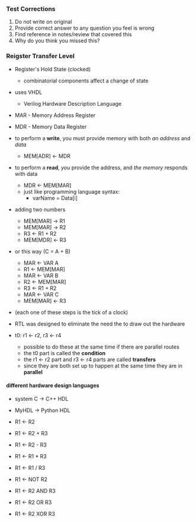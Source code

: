 ### Test Corrections
1. Do not write on original
2. Provide correct answer to any question you feel is wrong
3. Find reference in notes/review that covered this
4. Why do you think you missed this?


### Reigster Transfer Level

* Register's Hold State (clocked)
    - combinatorial components affect a change of state
* uses VHDL
    - Verilog Hardware Description Language

* MAR - Memory Address Register
* MDR - Memory Data Register

* to perform a **write**, you must provide memory with both _an address_ and _data_
    - MEM[ADR] <- MDR

* to perform a **read**, _you_ provide the address, and _the memory_ responds with data
    - MDR <- MEM[MAR]
    - just like programming language syntax: 
        + varName = Data[i]

* adding two numbers
    - MEM[MAR] -> R1
    - MEM[MAR] -> R2
    - R3 <- R1 + R2
    - MEM[MDR] <- R3

* or this way (C = A + B)
    - MAR <- VAR A
    - R1 <- MEM[MAR]
    - MAR <- VAR B
    - R2 <- MEM[MAR]
    - R3 <- R1 + R2
    - MAR <- VAR C
    - MEM[MAR] <- R3
* (each one of these steps is the tick of a clock)

* RTL was designed to eliminate the need the to draw out the hardware
* t0: r1 <- r2, r3 <- r4
    - possible to do these at the same time if there are parallel routes
    - the t0 part is called the **condition**
    - the r1 <- r2 part and r3 <- r4 parts are called **transfers**
    - since they are both set up to happen at the same time they are in **parallel**

#### different hardware design languages
* system C -> C++ HDL
* MyHDL -> Python HDL

* R1 <- R2
* R1 <- R2 + R3
* R1 <- R2 - R3
* R1 <- R1 * R3
* R1 <- R1 / R3
* R1 <- NOT R2
* R1 <- R2 AND R3
* R1 <- R2 OR R3
* R1 <- R2 XOR R3

